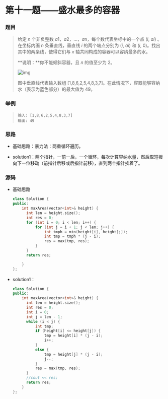 # 第十一题——盛水最多的容器

### 题目

> 给定 *n* 个非负整数 *a*1，*a*2，...，*a*n，每个数代表坐标中的一个点 (*i*, *ai*) 。在坐标内画 *n* 条垂直线，垂直线 *i* 的两个端点分别为 (*i*, *ai*) 和 (*i*, 0)。找出其中的两条线，使得它们与 *x* 轴共同构成的容器可以容纳最多的水。
>
> **说明：**你不能倾斜容器，且 *n* 的值至少为 2。
>
> ![img](https://aliyun-lc-upload.oss-cn-hangzhou.aliyuncs.com/aliyun-lc-upload/uploads/2018/07/25/question_11.jpg)
>
> 图中垂直线代表输入数组 [1,8,6,2,5,4,8,3,7]。在此情况下，容器能够容纳水（表示为蓝色部分）的最大值为 49。

### 举例

> ```
> 输入: [1,8,6,2,5,4,8,3,7]
> 输出: 49
> ```

### 思路

* 基础思路：暴力法：两重循环遍历。

* solution1：两个指针，一前一后，一个循环，每次计算容纳水量，然后取短板向下一位移动（前指针后移或后指针前移），直到两个指针挨着了。

### 源码

* 基础思路

  ```c++
  class Solution {
  public:
      int maxArea(vector<int>& height) {
  		int len = height.size();
  		int res = 0;
  		for (int i = 0; i < len; i++) {
  			for (int j = i + 1; j < len; j++) {
  				int tmph = min(height[i], height[j]);
  				int tmp = tmph * (j - i);
  				res = max(tmp, res);
  			}
  		}
  		return res;
  
      }
  };
  ```

* solution1：

  ```c++
  class Solution {
  public:
      int maxArea(vector<int>& height) {
  		int len = height.size();
  		int res = 0;
  		int i = 0;
  		int j = len - 1;
  		while (i < j) {
  			int tmp;
  			if (height[i] <= height[j]) {
  				tmp = height[i] * (j - i);
  				i++;
  			}
  			else {
  				tmp = height[j] * (j - i);
  				j--;
  			}
  			res = max(tmp, res);
  		}
  		//cout << res;
  		return res;
      }
  };
  ```

